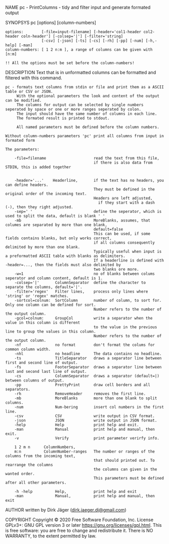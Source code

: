 
NAME
    pc - PrintColumns - tidy and filter input and generate formated output

SYNOPSYS
    pc [options]  [column-numbers]

    options:        [-file=input-filename] [-header='col1-header col2-header coln-header'] [-colsep='|'] [-filter='string]
                    [-csv] [-json] [-ts] [-cs] [-rh] [-pp] [-num] [-h,-help] [-man]
    column-numbers: [ 1 2 n:m ], a range of columns can be given with [n:m]

    !! All the options must be set before the column-numbers!

DESCRIPTION
    Text that is in unformatted columns can be formatted and filtered with this command.

    pc - formats text columns from stdin or file and print them as a ASCII table or CSV or JSON.
         With the optional parameters the look and content of the output can be modified.
         The columns for output can be selected by single numbers seperated by space or one or more ranges seperated by colon.
         The input should have the same number of columns in each line.
         The formated result is printed to stdout.

         All named parameters must be defined before the column numbers.

    Without column-numbers parameters 'pc' print all columns from input in formated form

    The parameters:

        -file=filename                     read the text from this file,
                                           if there is also data from STDIN, this is added together


        -header='...'    Headerline,       if the text has no headers, you can define headers.
                                           They must be defined in the original order of the incoming text.
                                           Headers are left adjusted,
                                             if they start with a dash (-), then they right adjusted.
        -sep=' '                           define the seperator, which is used to split the data, default is blank ' '
        -mb                                MoreBlanks, assumes, that columes are separated by more than one blank,
                                           default=false
                                           This can be used, if some fields contains blanks, but only works correct,
                                           if all columns consequently delimited by more than one blank.
                                           Typically useful when input is a preformatted ASCII table with blanks as delimiters.
                                           If a headerline is defined with -header=..., then the fields must also delimited by
                                           two blanks ore more.
        -w=1                               no of blanks between colums seperator and column content, default is 1.
        -colsep='|'       ColumnSeparator  define the character to separate the columns, default='|'.
        -filter='regex'   Filter lines,    process only lines where 'string' or 'regex' matches.
        -sortcol=colnum:  SortColumn       number of column, to sort for. Only one column can be defined for sort.
                                           Number refers to the number of the output column.
        -gcol=colnum:     GroupCol         write a separator when the value in this column is different
                                           to the value in the previous line to group the values in this column.
                                           Number refers to the number of the output column.
        -nf               no format        don't format the colums for common column width.
        -nhl              no headline      The data contains no headline.
        -ts               TitleSeparator   draws a separator line between first and second line of output.
        -fs               FooterSeparator  draws a separator line between last and second last line of output.
        -cs               ColumnSeparator  draws a separator (default=|) between columns of output.
        -pp               PrettyPrint      draw cell borders and all separators.
        -rh               RemoveHeader     removes the first line.
        -mb               MoreBlanks       more than one blank to split columns.
        -num              Num-bering       insert col numbers in the first line.
        -csv              CSV              write output in CSV format.
        -json             JSON             write output in JSON format.
        -help             Help             print help and exit.
        -man              Manual           print help and manual, then exit.
        -v                Verify           print parameter verirfy info.

        1 2 m n      ColumnNumbers,
        m:n          ColumnNumber-ranges   The number or ranges of the columns from the incoming text,
                                           that should printed out. To rearrange the columns
                                           the columns can given in the wanted order.
                                           This parameters must be defined after all other parameters.

        -h -help          Help,            print help and exit
        -man              Manual,          print help and manual, then exit

AUTHOR
    written by Dirk Jäger (dirk.jaeger.dj@gmail.com)

COPYRIGHT
    Copyright © 2020 Free Software Foundation, Inc.  License GPLv3+: GNU GPL version 3 or later <https://gnu.org/licenses/gpl.html>.
    This is free software: you are free to change and redistribute it.  There is NO WARRANTY, to the extent permitted by law.
    
